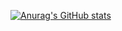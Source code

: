 [![Anurag's GitHub stats](github-readme-stats.chentech.asia/api?username=CHEN-Technology)](https://github.com/anuraghazra/github-readme-stats)
